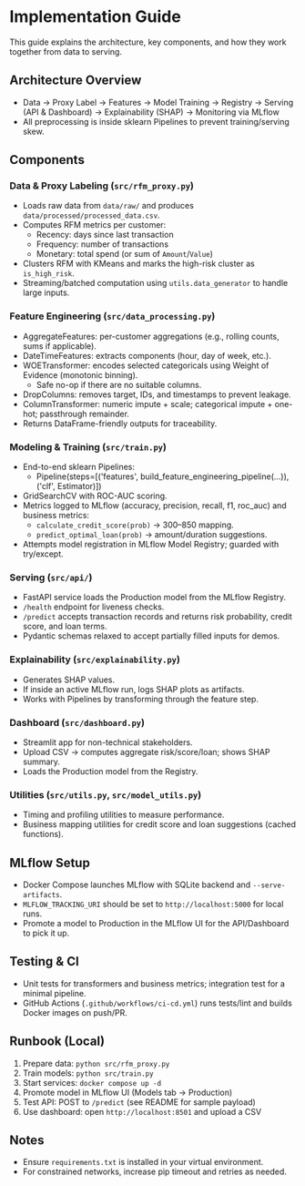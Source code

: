 # Implementation Guide

This guide explains the architecture, key components, and how they work together from data to serving.

## Architecture Overview

- Data → Proxy Label → Features → Model Training → Registry → Serving (API & Dashboard) → Explainability (SHAP) → Monitoring via MLflow
- All preprocessing is inside sklearn Pipelines to prevent training/serving skew.

## Components

### Data & Proxy Labeling (`src/rfm_proxy.py`)
- Loads raw data from `data/raw/` and produces `data/processed/processed_data.csv`.
- Computes RFM metrics per customer:
  - Recency: days since last transaction
  - Frequency: number of transactions
  - Monetary: total spend (or sum of `Amount`/`Value`)
- Clusters RFM with KMeans and marks the high-risk cluster as `is_high_risk`.
- Streaming/batched computation using `utils.data_generator` to handle large inputs.

### Feature Engineering (`src/data_processing.py`)
- AggregateFeatures: per-customer aggregations (e.g., rolling counts, sums if applicable).
- DateTimeFeatures: extracts components (hour, day of week, etc.).
- WOETransformer: encodes selected categoricals using Weight of Evidence (monotonic binning).
  - Safe no-op if there are no suitable columns.
- DropColumns: removes target, IDs, and timestamps to prevent leakage.
- ColumnTransformer: numeric impute + scale; categorical impute + one-hot; passthrough remainder.
- Returns DataFrame-friendly outputs for traceability.

### Modeling & Training (`src/train.py`)
- End-to-end sklearn Pipelines:
  - Pipeline(steps=[('features', build_feature_engineering_pipeline(...)), ('clf', Estimator)])
- GridSearchCV with ROC-AUC scoring.
- Metrics logged to MLflow (accuracy, precision, recall, f1, roc_auc) and business metrics:
  - `calculate_credit_score(prob)` → 300–850 mapping.
  - `predict_optimal_loan(prob)` → amount/duration suggestions.
- Attempts model registration in MLflow Model Registry; guarded with try/except.

### Serving (`src/api/`)
- FastAPI service loads the Production model from the MLflow Registry.
- `/health` endpoint for liveness checks.
- `/predict` accepts transaction records and returns risk probability, credit score, and loan terms.
- Pydantic schemas relaxed to accept partially filled inputs for demos.

### Explainability (`src/explainability.py`)
- Generates SHAP values.
- If inside an active MLflow run, logs SHAP plots as artifacts.
- Works with Pipelines by transforming through the feature step.

### Dashboard (`src/dashboard.py`)
- Streamlit app for non-technical stakeholders.
- Upload CSV → computes aggregate risk/score/loan; shows SHAP summary.
- Loads the Production model from the Registry.

### Utilities (`src/utils.py`, `src/model_utils.py`)
- Timing and profiling utilities to measure performance.
- Business mapping utilities for credit score and loan suggestions (cached functions).

## MLflow Setup

- Docker Compose launches MLflow with SQLite backend and `--serve-artifacts`.
- `MLFLOW_TRACKING_URI` should be set to `http://localhost:5000` for local runs.
- Promote a model to Production in the MLflow UI for the API/Dashboard to pick it up.

## Testing & CI

- Unit tests for transformers and business metrics; integration test for a minimal pipeline.
- GitHub Actions (`.github/workflows/ci-cd.yml`) runs tests/lint and builds Docker images on push/PR.

## Runbook (Local)

1. Prepare data: `python src/rfm_proxy.py`
2. Train models: `python src/train.py`
3. Start services: `docker compose up -d`
4. Promote model in MLflow UI (Models tab → Production)
5. Test API: POST to `/predict` (see README for sample payload)
6. Use dashboard: open `http://localhost:8501` and upload a CSV

## Notes

- Ensure `requirements.txt` is installed in your virtual environment.
- For constrained networks, increase pip timeout and retries as needed.
